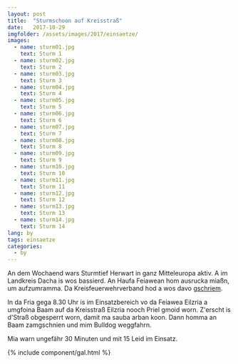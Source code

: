 ```yaml
---
layout: post
title:  "Sturmschoon auf Kreisstraß"
date:   2017-10-29
imgfolder: /assets/images/2017/einsaetze/
images:
  - name: sturm01.jpg
    text: Sturm 1
  - name: sturm02.jpg
    text: Sturm 2
  - name: sturm03.jpg
    text: Sturm 3
  - name: sturm04.jpg
    text: Sturm 4
  - name: sturm05.jpg
    text: Sturm 5
  - name: sturm06.jpg
    text: Sturm 6
  - name: sturm07.jpg
    text: Sturm 7
  - name: sturm08.jpg
    text: Sturm 8
  - name: sturm09.jpg
    text: Sturm 9
  - name: sturm10.jpg
    text: Sturm 10
  - name: sturm11.jpg
    text: Sturm 11
  - name: sturm12.jpg
    text: Sturm 12
  - name: sturm13.jpg
    text: Sturm 13
  - name: sturm14.jpg
    text: Sturm 14
lang: by
tags: einsaetze
categories:
  - by
---
```


An dem Wochaend wars Sturmtief Herwart in ganz Mitteleuropa aktiv. A im Landkreis Dacha is wos bassierd. An Haufa Feiawean hom ausrucka miaßn, um aufzumramma. Da Kreisfeuerwehrverband hod a wos davo [gschriem](http://kfv-dachau.de/index.php?section=news&cmd=details&newsid=1018).

In da Fria gega 8.30 Uhr is im Einsatzbereich vo da Feiawea Eilzria a umgfoina Baam auf da Kreisstraß Eilzria nooch Priel gmoid worn. Z'erscht is d'Straß obgesperrt worn, damit ma sauba arban koon. Dann homma an Baam zamgschnien und mim Bulldog weggfahrn.

Mia warn ungefähr 30 Minuten und mit 15 Leid im Einsatz.

{% include component/gal.html %}
